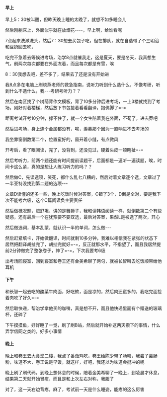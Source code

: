 #### 早上

早上5：30被叫醒，但昨天晚上睡的太晚了，就想不如多睡会儿

然后刚躺床上，外面似乎就在放烟花----，早上啊，给谁看呢

7点起来洗漱洗头，然后7：30想去买包子吃，但在排队，就在自选带了个三明治和豆奶回去吃，

吃完不急着去等候进考场，治学8点就催我走，这是夏天，要是冬天，我真想生气，前两次每次都要在外面冻着，而且每次都是有雪，唉

8：30我想去吧，差不多了，结果去了还是没有开始进

我8点多在电脑上刷晓燕老师的救急指南，说听力听到什么选什么，不像考研，听到什么不选什么，我---考研考听力？？

然后在南区找了个树荫背作文模板，背了10多分钟后进考场，一上3楼就找到了考场，刚好对着楼梯，然后放下书包接着看看翻译，抱佛脚了=-=

距离考试开考10分钟，撑不住了，就一个女生陪着我在外面，不苟了，进去莽吧

然后进考场，身上连个金属都没有，唉，羡慕那个因为一直响进不去考场的

我坐靠窗倒数第二个，位置蛮好的，窗开着小缝，有点微风

开考后，看了眼阅读，完了，没背到，还没见过，硬着头皮一顿瞎扯=-=

然后考听力，前两个题还能有时间提前读题干，后面都是一遍听一遍读题，唉，时间卡这么紧，真的是想让人练习听力的吗？？

然后做C，先读选项，笑死，都什么乱七八糟的，然后对着文章逐个选，文章过了一半亚特没找到第二题的选项---

文章D读懂的还多一些，晚上吃饭时候对答案，C错了3个，D倒是全对，要是我下次不能考六级，这个C篇阅读负主要责任

然后做概况题，贼舒坦，讲的是舞狮子，我和读韩语阅读一样，就倒数第二个有些疑惑，还有最后一个在犹豫要不要双选，最后对答案，果然L是被选了两次，开心

然后做选词，基本乱蒙，就认识一半的单词，怎么做---

然后赶紧填卡，开始做翻译，时间就剩10多分钟，我难以相信我在紧张的状态下居然把翻译胡扯完了，胡扯完就好=-=，反正就那水平，不指望了，而且我居然提前2分钟做完了整张卷子，神了=-=，下次我要考6级

出考场回寝室，回到寝室和卷王还有金美希聊了两句，就被长智叫去吃饭顺带给他耳机

#### 下午

和长智一起去吃的酸菜牛肉面，好吃欸，面是凉的，然后肉还蛮多的，我吃完面捡着肉吃了好久=-=

然后取快递，帮治学拿他买的咖啡，真是想不开，而且他快递里面有个赠送的玻璃杯，还碎了

下午摸摸鱼，好好睡了一觉，刷了刷B站，然后就开始补这两天攒下的事情，什么弄学信网之类的，好多小事情

#### 晚上

晚上和卷王去大食堂二楼，我点了番茄鸡吃，卷王给陈少带了肠粉，我尝了尝肠粉，味道不大，卷王说是早饭，就这样，好吧，我还以为味道会挺冲的呢

晚上刷了刷代码，到晚上想休息的时候，陪着金美希聊了一晚上，到凌晨才休息，结果第二天就开始冒痘，而且是和上次左右对称，我服了

对了，这一天右边背疼，麻了，考试前一天是什么睡姿，能疼的这么厉害